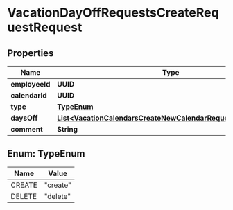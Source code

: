

# VacationDayOffRequestsCreateRequestRequest


## Properties

| Name | Type | Description | Notes |
|------------ | ------------- | ------------- | -------------|
|**employeeId** | **UUID** |  |  |
|**calendarId** | **UUID** |  |  |
|**type** | [**TypeEnum**](#TypeEnum) |  |  |
|**daysOff** | [**List&lt;VacationCalendarsCreateNewCalendarRequestDaysOffInner&gt;**](VacationCalendarsCreateNewCalendarRequestDaysOffInner.md) |  |  |
|**comment** | **String** |  |  [optional] |



## Enum: TypeEnum

| Name | Value |
|---- | -----|
| CREATE | &quot;create&quot; |
| DELETE | &quot;delete&quot; |



